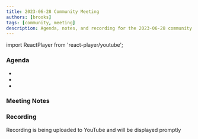 ```yaml
---
title: 2023-06-28 Community Meeting
authors: [brooks]
tags: [community, meeting]
description: Agenda, notes, and recording for the 2023-06-28 community meeting
---
```


import ReactPlayer from 'react-player/youtube';

### Agenda

- 
- 
- 

<!--truncate-->

### Meeting Notes

### Recording

Recording is being uploaded to YouTube and will be displayed promptly